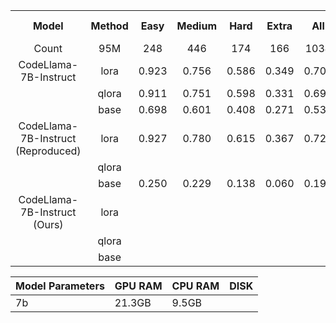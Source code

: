 <table style="text-align: center;">
  <tr>
    <th style="text-align: center;">Model</th>
    <th>Method</th>
    <th>Easy</th>
    <th>Medium</th>
    <th>Hard</th>
    <th>Extra</th>
    <th>All</th>
    <th>Training time</th>
    <th>Inference time</th>
  </tr>

  <tr>
  <td>Count</td>
    <td>95M</td>
    <td>248</td>
    <td>446</td>
    <td>174</td>
    <td>166</td>
    <td>1034</td>
    <td>-</td>
    <td>-</td>
  </tr>

  <tr>
  <td>CodeLlama-7B-Instruct</td>
    <td>lora</td>
    <td>0.923</td>
    <td>0.756</td>
    <td>0.586</td>
    <td>0.349</td>
    <td>0.702</td>
    <td>-</td>
    <td>-</td>
  </tr>
  <tr>
    <td></td>
    <td>qlora</td>
    <td>0.911</td>
    <td>0.751</td>
    <td>0.598</td>
    <td>0.331</td>
    <td>0.696</td>
    <td>-</td>
    <td>-</td>
  </tr>
  <tr>
    <td></td>
    <td>base</td>
    <td>0.698</td>
    <td>0.601</td>
    <td>0.408</td>
    <td>0.271</td>
    <td>0.539</td>
    <td>-</td>
    <td>-</td>
  </tr>
    <td>CodeLlama-7B-Instruct (Reproduced)</td>
    <td>lora</td>
    <td>0.927</td>
    <td>0.780</td>
    <td>0.615</td>
    <td>0.367</td>
    <td>0.721</td>
    <td>-</td>
    <td>-</td>
  </tr>
  <tr>
    <td></td>
    <td>qlora</td>
    <td></td>
    <td></td>
    <td></td>
    <td></td>
    <td></td>
    <td>-</td>
    <td>-</td>
  </tr>
  <tr>                                                      
    <td></td>
    <td>base</td>
    <td>0.250 </td>
    <td>0.229</td>
    <td>0.138</td>
    <td>0.060</td>
    <td>0.191 </td>
    <td>-</td>
    <td>-</td>
  </tr>
    </tr>
    <td>CodeLlama-7B-Instruct (Ours)</td>
    <td>lora</td>
    <td></td>
    <td></td>
    <td></td>
    <td></td>
    <td></td>
    <td>-</td>
    <td>-</td>
  </tr>
  <tr>
    <td></td>
    <td>qlora</td>
    <td></td>
    <td></td>
    <td></td>
    <td></td>
    <td></td>
    <td>-</td>
    <td>-</td>
  </tr>
  <tr>
    <td></td>
    <td>base</td>
    <td></td>
    <td></td>
    <td></td>
    <td></td>
    <td></td>
    <td>-</td>
    <td>-</td>
  </tr> 
</table>

| Model Parameters | GPU RAM | CPU RAM | DISK   |
| ---------------- | ------- | ------- | ------ |
| 7b               | 21.3GB     | 9.5GB   |  |